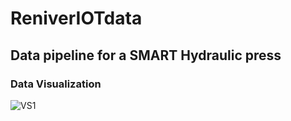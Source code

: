 # ReniverIOTdata
## Data pipeline for a SMART Hydraulic press
### Data Visualization
![VS1](https://github.com/IshaanVijayPuniya/ReniverIOTdata/assets/85081353/cdc40c6e-1ea2-497d-976d-fd8ba75cb966)
